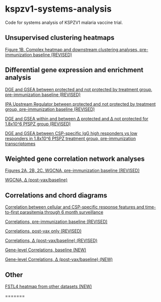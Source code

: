 # kspzv1-systems-analysis
Code for systems analysis of KSPZV1 malaria vaccine trial.

## Unsupervised clustering heatmaps

[Figure 1B. Complex heatmap and downstream clustering analyses, pre-immunization baseline (REVISED)](https://tranlab.github.io/kspzv1-systems/html/KSPZV1-Complex-Heatmaps-Baseline-JCI-Revision.html)

## Differential gene expression and enrichment analysis

[DGE and GSEA between protected and not protected by treatment group, pre-immunization baseline (REVISED)](https://tranlab.github.io/kspzv1-systems-analysis/html/KSPZV1-DGE-Baseline-Revision.html)

[IPA Upstream Regulator between protected and not protected by treatment group, pre-immunization baseline (REVISED)](https://tranlab.github.io/kspzv1-systems-analysis/html/KSPZV1-DGE-Baseline-Revision-IPA-Plots.html)

[DGE and GSEA within and between Δ protected and Δ not protected for 1.8x10^6 PfSPZ group (REVISED)](https://tranlab.github.io/kspzv1-systems-analysis/html/KSPZV1-DGE-Delta-Postvax-High-Dose-PfSPZ-limma-voom-Revision.html)

[DGE and GSEA between CSP-specific IgG high responders vs low responders in 1.8x10^6 PfSPZ treatment group, pre-immunization transcriptomes](https://tranlab.github.io/kspzv1-systems-analysis/html/KSPZV1-DGE-CSP-IgG-Response-Baseline.html)

## Weighted gene correlation network analyses

[Figures 2A, 2B, 2C. WGCNA, pre-immunization baseline (REVISED)](https://tranlab.github.io/kspzv1-systems/html/KSPZV1-WGCNA-Baseline-JCI-revision.html) 

[WGCNA, Δ (post-vax/baseline)](https://tranlab.github.io/kspzv1-systems-analysis/html/KSPZV1-WGCNA-Delta-Postvax.html)

## Correlations and chord diagrams

[Correlation between cellular and CSP-specific response features and time-to-first parasitemia through 6 month surveillance](https://tranlab.github.io/kspzv1-systems-analysis/html/KSPZV1-Correlate-Cellular-and-CSP-IgG-Features-to-TTE-6-months.html)

[Correlations, pre-immunization baseline (REVISED)](https://tranlab.github.io/kspzv1-systems-analysis/html/KSPZV1-Correlations-and-Chord-Diagrams-Baseline-06012022.html)

[Correlations, post-vax only (REVISED)](https://tranlab.github.io/kspzv1-systems-analysis/html/KSPZV1-Correlations-and-Chord-Diagrams-Postvax-06012022.html)

[Correlations, Δ (post-vax/baseline) (REVISED)](https://tranlab.github.io/kspzv1-systems-analysis/html/KSPZV1-Correlations-and-Chord-Diagrams-Delta-06012022.html)

[Gene-level Correlations, baseline (NEW)](https://tranlab.github.io/kspzv1-systems-analysis/html/KSPZV1-gene-level-Chord-Diagram.html)

[Gene-level Correlations, Δ (post-vax/baseline) (NEW)](https://tranlab.github.io/kspzv1-systems-analysis/html/KSPZV1-gene-level-correlations-to-postvax-data-Fig-S6-06012022.html)

## Other

[FSTL4 heatmap from other datasets (NEW)](https://tranlab.github.io/kspzv1-systems-analysis/html/KSPZV1-FSTL4-heatmap-from-other-datasets-06012022.html)

=======


